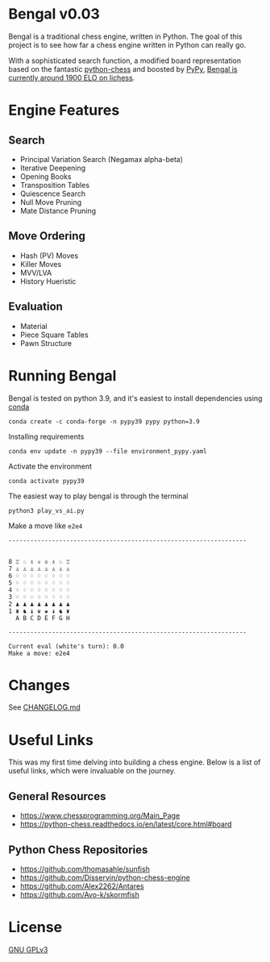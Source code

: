 # Bengal v0.03

Bengal is a traditional chess engine, written in Python. The goal of this project is to see how far a chess engine written in Python can really go.

With a sophisticated search function, a modified board representation based on the fantastic [python-chess](https://github.com/niklasf/python-chess) and boosted by [PyPy](https://www.pypy.org/), [Bengal is currently around 1900 ELO on lichess](https://lichess.org/@/BengalBot).

# Engine Features

## Search

- Principal Variation Search (Negamax alpha-beta)
- Iterative Deepening
- Opening Books
- Transposition Tables
- Quiescence Search
- Null Move Pruning
- Mate Distance Pruning

## Move Ordering

- Hash (PV) Moves
- Killer Moves
- MVV/LVA
- History Hueristic

## Evaluation

- Material
- Piece Square Tables
- Pawn Structure

# Running Bengal

Bengal is tested on python 3.9, and it's easiest to install dependencies using [conda](https://docs.conda.io/en/latest/miniconda.html#linux-installers)

```
conda create -c conda-forge -n pypy39 pypy python=3.9
```

Installing requirements

```
conda env update -n pypy39 --file environment_pypy.yaml
```

Activate the environment

```
conda activate pypy39
```

The easiest way to play bengal is through the terminal

```
python3 play_vs_ai.py
```

Make a move like `e2e4`

```
------------------------------------------------------------------


8 ♖ ♘ ♗ ♕ ♔ ♗ ♘ ♖
7 ♙ ♙ ♙ ♙ ♙ ♙ ♙ ♙   
6 ♢ ♢ ♢ ♢ ♢ ♢ ♢ ♢
5 ♢ ♢ ♢ ♢ ♢ ♢ ♢ ♢
4 ♢ ♢ ♢ ♢ ♢ ♢ ♢ ♢
3 ♢ ♢ ♢ ♢ ♢ ♢ ♢ ♢
2 ♟ ♟ ♟ ♟ ♟ ♟ ♟ ♟
1 ♜ ♞ ♝ ♛ ♚ ♝ ♞ ♜   
  A B C D E F G H

------------------------------------------------------------------

Current eval (white's turn): 0.0
Make a move: e2e4
```

# Changes

See [CHANGELOG.md](CHANGELOG.md)

# Useful Links

This was my first time delving into building a chess engine. Below is a list of useful links, which were invaluable on the journey.

## General Resources

- https://www.chessprogramming.org/Main_Page
- https://python-chess.readthedocs.io/en/latest/core.html#board

## Python Chess Repositories

- https://github.com/thomasahle/sunfish
- https://github.com/Disservin/python-chess-engine
- https://github.com/Alex2262/Antares
- https://github.com/Avo-k/skormfish

# License

[GNU GPLv3](LICENSE.md)
